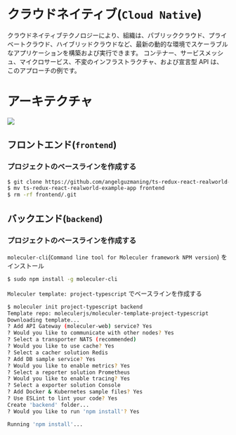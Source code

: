 # クラウドネイティブ(`Cloud Native`)

クラウドネイティブテクノロジーにより、組織は、パブリッククラウド、プライベートクラウド、ハイブリッドクラウドなど、最新の動的な環境でスケーラブルなアプリケーションを構築および実行できます。
コンテナー、サービスメッシュ、マイクロサービス、不変のインフラストラクチャ、および宣言型 API は、このアプローチの例です。

# アーキテクチャ

![](http://www.plantuml.com/plantuml/proxy?fmt=svg&src=https://raw.githubusercontent.com/nilcy/cloud-native/main/ARCH.pu)

## フロントエンド(`frontend`)

### プロジェクトのベースラインを作成する

```sh
$ git clone https://github.com/angelguzmaning/ts-redux-react-realworld-example-app.git
$ mv ts-redux-react-realworld-example-app frontend
$ rm -rf frontend/.git
```

## バックエンド(`backend`)

### プロジェクトのベースラインを作成する

`moleculer-cli`(`Command line tool for Moleculer framework NPM version`) をインストール

```sh
$ sudo npm install -g moleculer-cli
```

`Moleculer template: project-typescript` でベースラインを作成する

```sh
$ moleculer init project-typescript backend
Template repo: moleculerjs/moleculer-template-project-typescript
Downloading template...
? Add API Gateway (moleculer-web) service? Yes
? Would you like to communicate with other nodes? Yes
? Select a transporter NATS (recommended)
? Would you like to use cache? Yes
? Select a cacher solution Redis
? Add DB sample service? Yes
? Would you like to enable metrics? Yes
? Select a reporter solution Prometheus
? Would you like to enable tracing? Yes
? Select a exporter solution Console
? Add Docker & Kubernetes sample files? Yes
? Use ESLint to lint your code? Yes
Create 'backend' folder...
? Would you like to run 'npm install'? Yes

Running 'npm install'...
```
